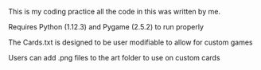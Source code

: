 This is my coding practice all the code in this was written by me.

Requires Python (1.12.3) and Pygame (2.5.2) to run properly

The Cards.txt is designed to be user modifiable to allow for custom games

Users can add .png files to the art folder to use on custom cards
